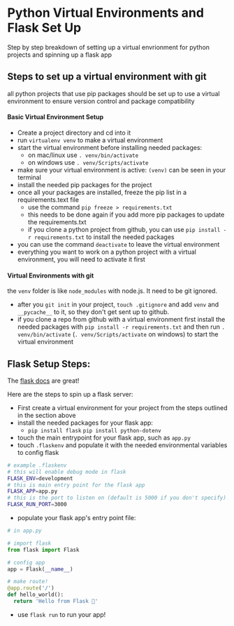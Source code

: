 # Python Virtual Environments and Flask Set Up

Step by step breakdown of setting up a virtual envrionment for python projects and spinning up a flask app

## Steps to set up a virtual environment with git

all python projects that use pip packages should be set up to use a virtual environment to ensure version control and package compatibility

#### Basic Virtual Environment Setup

* Create a project directory and cd into it
* run `virtualenv venv` to make a virtual environment
* start the virtual environment before installing needed packages:
  * on mac/linux use `. venv/bin/activate`
  * on windows use `. venv/Scripts/activate`
* make sure your virtual environment is active: `(venv)` can be seen in your terminal
* install the needed pip packages for the project
* once all your packages are installed, freeze the pip list in a requirements.text file
  * use the command `pip freeze > requirements.txt`
  * this needs to be done again if you add more pip packages to update the requirements.txt
  * if you clone a python project from github, you can use `pip install -r requirements.txt` to install the needed packages
* you can use the command `deactivate` to leave the virtual environment
* everything you want to work on a python project with a virtual environment, you will need to activate it first

#### Virtual Environments with git

the `venv` folder is like `node_modules` with node.js. It need to be git ignored.

* after you `git init` in your project, `touch .gitignore` and add `venv` and `__pycache__` to it, so they don't get sent up to github.
* if you clone a repo from github with a virtual environment first install the needed packages with `pip install -r requirements.txt` and then run `. venv/bin/activate` (`. venv/Scripts/activate` on windows) to start the virtual environment

## Flask Setup Steps:

The [flask docs](https://flask.palletsprojects.com/en/1.1.x/) are great!

Here are the steps to spin up a flask server:

* First create a virtual environment for your project from the steps outlined in the section above
* install the needed packages for your flask app:
  * `pip install flask` `pip install python-dotenv`
* touch the main entrypoint for your flask app, such as `app.py`
* touch `.flaskenv` and populate it with the needed environmental variables to config flask 
```sh
# example .flaskenv
# this will enable debug mode in flask
FLASK_ENV=development
# this is main entry point for the flask app
FLASK_APP=app.py
# this is the port to listen on (default is 5000 if you don't specify)
FLASK_RUN_PORT=3000
```
* populate your flask app's entry point file:
```python
# in app.py

# import flask
from flask import Flask

# config app
app = Flask(__name__)

# make route!
@app.route('/')
def hello_world():
  return 'Hello from Flask 👋'
```
* use `flask run` to run your app!
